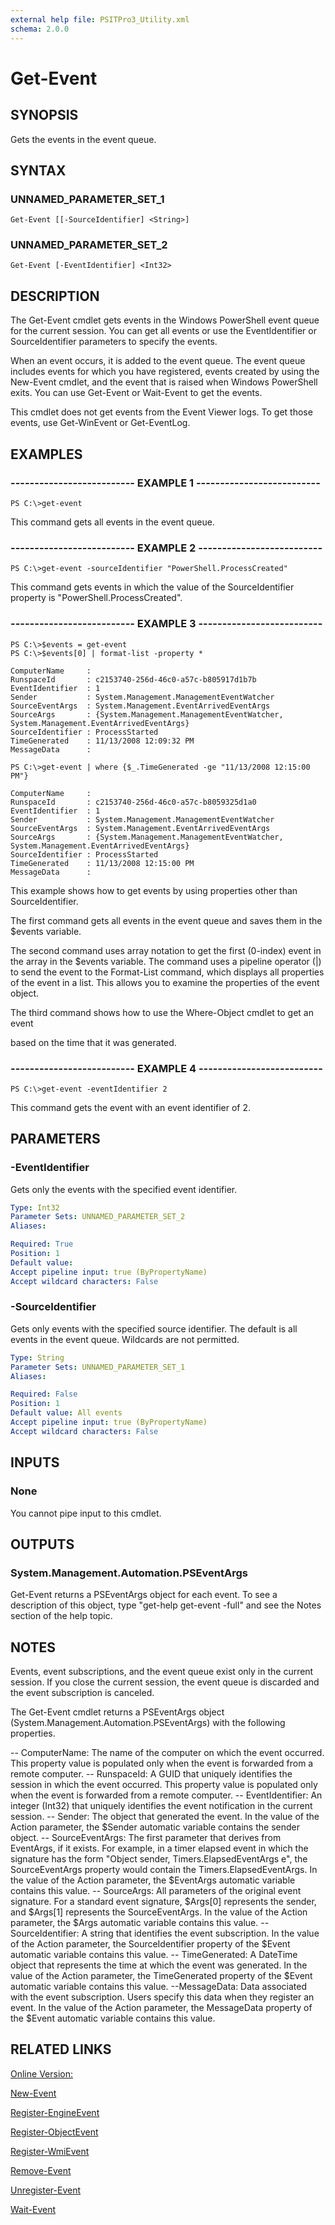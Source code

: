 ```yaml
---
external help file: PSITPro3_Utility.xml
schema: 2.0.0
---
```


# Get-Event
## SYNOPSIS
Gets the events in the event queue.

## SYNTAX

### UNNAMED_PARAMETER_SET_1
```
Get-Event [[-SourceIdentifier] <String>]
```

### UNNAMED_PARAMETER_SET_2
```
Get-Event [-EventIdentifier] <Int32>
```

## DESCRIPTION
The Get-Event cmdlet gets events in the Windows PowerShell event queue for the current session.
You can get all events or use the EventIdentifier or SourceIdentifier parameters to specify the events.

When an event occurs, it is added to the event queue.
The event queue includes events for which you have registered, events created by using the New-Event cmdlet, and the event that is raised when Windows PowerShell exits.
You can use Get-Event or Wait-Event to get the events.

This cmdlet does not get events from the Event Viewer logs.
To get those events, use Get-WinEvent or Get-EventLog.

## EXAMPLES

### -------------------------- EXAMPLE 1 --------------------------
```
PS C:\>get-event
```

This command gets all events in the event queue.

### -------------------------- EXAMPLE 2 --------------------------
```
PS C:\>get-event -sourceIdentifier "PowerShell.ProcessCreated"
```

This command gets events in which the value of the SourceIdentifier property is "PowerShell.ProcessCreated".

### -------------------------- EXAMPLE 3 --------------------------
```
PS C:\>$events = get-event
PS C:\>$events[0] | format-list -property *

ComputerName     :
RunspaceId       : c2153740-256d-46c0-a57c-b805917d1b7b
EventIdentifier  : 1
Sender           : System.Management.ManagementEventWatcher
SourceEventArgs  : System.Management.EventArrivedEventArgs
SourceArgs       : {System.Management.ManagementEventWatcher, System.Management.EventArrivedEventArgs}
SourceIdentifier : ProcessStarted
TimeGenerated    : 11/13/2008 12:09:32 PM
MessageData      :

PS C:\>get-event | where {$_.TimeGenerated -ge "11/13/2008 12:15:00 PM"}

ComputerName     :
RunspaceId       : c2153740-256d-46c0-a57c-b8059325d1a0
EventIdentifier  : 1
Sender           : System.Management.ManagementEventWatcher
SourceEventArgs  : System.Management.EventArrivedEventArgs
SourceArgs       : {System.Management.ManagementEventWatcher, System.Management.EventArrivedEventArgs}
SourceIdentifier : ProcessStarted
TimeGenerated    : 11/13/2008 12:15:00 PM
MessageData      :
```

This example shows how to get events by using properties other than SourceIdentifier.

The first command gets all events in the event queue and saves them in the $events variable.

The second command uses array notation to get the first \(0-index\) event in the array in the $events variable.
The command uses a pipeline operator \(|\) to send the event to the Format-List command, which displays all properties of the event in a list.
This allows you to examine the properties of the event object.

The third command shows how to use the Where-Object cmdlet to get an event

based on the time that it was generated.

### -------------------------- EXAMPLE 4 --------------------------
```
PS C:\>get-event -eventIdentifier 2
```

This command gets the event with an event identifier of 2.

## PARAMETERS

### -EventIdentifier
Gets only the events with the specified event identifier.

```yaml
Type: Int32
Parameter Sets: UNNAMED_PARAMETER_SET_2
Aliases: 

Required: True
Position: 1
Default value: 
Accept pipeline input: true (ByPropertyName)
Accept wildcard characters: False
```

### -SourceIdentifier
Gets only events with the specified source identifier.
The default is all events in the event queue.
Wildcards are not permitted.

```yaml
Type: String
Parameter Sets: UNNAMED_PARAMETER_SET_1
Aliases: 

Required: False
Position: 1
Default value: All events
Accept pipeline input: true (ByPropertyName)
Accept wildcard characters: False
```

## INPUTS

### None
You cannot pipe input to this cmdlet.

## OUTPUTS

### System.Management.Automation.PSEventArgs
Get-Event returns a PSEventArgs object for each event.
To see a description of this object, type "get-help get-event -full" and see the Notes section of the help topic.

## NOTES
Events, event subscriptions, and the event queue exist only in the current session.
If you close the current session, the event queue is discarded and the event subscription is canceled.

The Get-Event cmdlet returns a PSEventArgs object \(System.Management.Automation.PSEventArgs\) with the following properties.

-- ComputerName:  The name of the computer on which the event occurred. This property value is populated only when the event is forwarded from a remote computer.
-- RunspaceId:  A GUID that uniquely identifies the session in which the event occurred. This property value is populated only when the event is forwarded from a remote computer.
-- EventIdentifier: An integer \(Int32\) that uniquely identifies the event notification in the current session.
-- Sender: The object that generated the event. In the value of the Action parameter, the $Sender automatic variable contains the sender object.
-- SourceEventArgs: The first parameter that derives from EventArgs, if it exists. For example, in a timer elapsed event in which the  signature has the form "Object sender, Timers.ElapsedEventArgs e", the SourceEventArgs property would contain the Timers.ElapsedEventArgs. In the value of the Action parameter, the $EventArgs automatic variable contains this value.
-- SourceArgs: All parameters of the original event signature. For a standard event signature, $Args\[0\] represents the sender, and $Args\[1\] represents the SourceEventArgs. In the value of the Action parameter, the $Args automatic variable contains this value.
-- SourceIdentifier:  A string that identifies the event subscription. In the value of the Action parameter, the SourceIdentifier property of the $Event automatic variable contains this value.
-- TimeGenerated: A DateTime object that represents the time at which the event was generated. In the value of the Action parameter, the TimeGenerated property of the $Event automatic variable contains this value.
--MessageData: Data associated with the event subscription. Users specify this data when they register an event. In the value of the Action parameter, the MessageData property of the $Event automatic variable contains this value.

## RELATED LINKS

[Online Version:](http://go.microsoft.com/fwlink/?LinkID=113453)

[New-Event](d5f16c15-8a98-4221-8f96-0867578f5430)

[Register-EngineEvent](f5c43ecf-b8ef-44d2-b586-0480121c397c)

[Register-ObjectEvent](896cbb3f-f415-481e-985b-1999e95c7407)

[Register-WmiEvent](00000000-0000-0000-0000-000000000000)

[Remove-Event](7f3788ee-44af-407f-8f7b-9f1b4a262c71)

[Unregister-Event](313e8361-8646-4b0d-b72f-f76987c49591)

[Wait-Event](bd2e7d77-2642-4628-b937-0a7d52033399)


